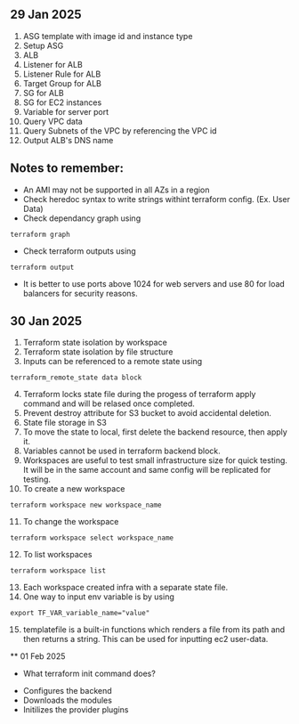 ## 29 Jan 2025

1. ASG template with image id and instance type
2. Setup ASG
3. ALB
4. Listener for ALB
5. Listener Rule for ALB
6. Target Group for ALB
7. SG for ALB
8. SG for EC2 instances
9. Variable for server port
10. Query VPC data
11. Query Subnets of the VPC by referencing the VPC id
12. Output ALB's DNS name


## Notes to remember:

- An AMI may not be supported in all AZs in a region
- Check heredoc syntax to write strings withint terraform config. (Ex. User Data)
- Check dependancy graph using 
```
terraform graph 
```
- Check terraform outputs using
```
terraform output 
```
- It is better to use ports above 1024 for web servers and use 80 for load balancers for security reasons.

## 30 Jan 2025

1. Terraform state isolation by workspace
2. Terraform state isolation by file structure
3. Inputs can be referenced to a remote state using 
```
terraform_remote_state data block
```
4. Terraform locks state file during the progess of terraform apply command and will be relased once completed.
5. Prevent destroy attribute for S3 bucket to avoid accidental deletion. 
6. State file storage in S3
7. To move the state to local, first delete the backend resource, then apply it. 
8. Variables cannot be used in terraform backend block.
9. Workspaces are useful to test small infrastructure size for quick testing. It will be in the same account and same config will be replicated for testing.
10. To create a new workspace
```
terraform workspace new workspace_name
```
11. To change the workspace
```
terraform workspace select workspace_name
```
12. To list workspaces
```
terraform workspace list
```
13. Each workspace created infra with a separate state file.
14. One way to input env variable is by using
```
export TF_VAR_variable_name="value"
```
15. templatefile is a built-in functions which renders a file from its path and then returns a string. This can be used for inputting ec2 user-data.

** 01 Feb 2025

* What terraform init command does?

- Configures the backend
- Downloads the modules
- Initilizes the provider plugins
